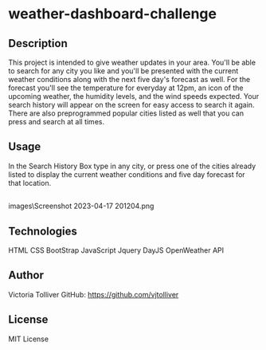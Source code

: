 # weather-dashboard-challenge

## Description

This project is intended to give weather updates in your area. You'll be able to search for any city you like and you'll be presented with the current weather conditions along with the next five day's forecast as well. For the forecast you'll see the temperature for everyday at 12pm, an icon of the upcoming weather, the humidity levels, and the wind speeds expected. Your search history will appear on the screen for easy access to search it again. There are also preprogrammed popular cities listed as well that you can press and search at all times.

## Usage 
In the Search History Box type in any city, or press one of the cities already listed to display the current weather conditions and five day forecast for that location.

##
images\Screenshot 2023-04-17 201204.png

## Technologies
HTML
CSS
BootStrap
JavaScript
Jquery
DayJS
OpenWeather API

## Author
Victoria Tolliver 
GitHub: https://github.com/vjtolliver

## License
MIT License